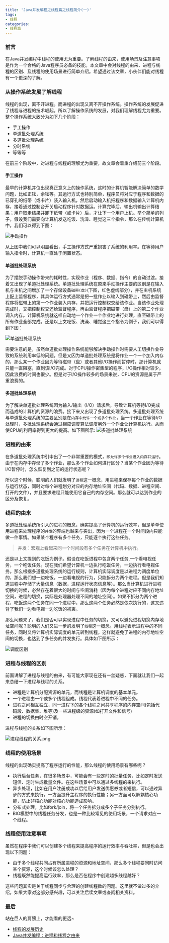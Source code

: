 ```yaml
---
title: 'Java并发编程之线程篇之线程简介(一)'
tags:
- 线程
categories:
- 线程篇
---
```


### 前言
在Java并发编程中线程的使用尤为重要。了解线程的由来，使用场景及注意事项是作为一个合格的Java程序员必备的技能。本文章中会对线程的由来、进程与线程的区别、及线程的使用场景进行简单介绍。希望通过该文章，小伙伴们能对线程有一个更深的了解。

### 从操作系统发展了解线程
线程的出现，离不开进程。而进程的出现又离不开操作系统。操作系统的发展促进了线程与进程的技术崛起。所以了解操作系统的发展，对我们理解线程尤为重要。整个操作系统大致分为如下几个阶段：
- 手工操作
- 单道批处理系统
- 多道批处理系统
- 分时系统
- 等等等

在前三个阶段中，对进程与线程的理解尤为重要，故文章会着重介绍前三个阶段。

#### 手工操作
最早的计算机并位出现真正意义上的操作系统，这时的计算机智能解决简单的数学问题，比如正铉，余铉等。其运行方式也特别简单，程序员将对应于程序和数据的已穿孔的纸带（或卡片）装入输入机，然后启动输入机把程序和数据输入计算机内存，接着通过控制台开关启动程序针对数据运。计算完毕后，输出机输出计算结果；用户取走结果并卸下纸带（或卡片）后，才让下一个用户上机。举个简单的列子，假设我们需要向计算机发送吃饭、洗澡、睡觉这三个指令，那么在传统计算机中，我们可以得到下图：

![手动操作](https://user-gold-cdn.xitu.io/2019/6/18/16b6ae3a5b751a6e?w=822&h=202&f=png&s=26415)

从上图中我们可以明显看出，手工操作方式严重损害了系统的利用率。在等待用户输入指令时，计算机一直处于闲置状态。

#### 单道批处理系统
为了摆脱手动操作带来的耗时性，实现作业（程序、数据、指令）的自动过渡。接着又出现了单道批处理系统。单道批处理系统在原来手动操作主要的区别是在输入机与主机之间增加了一个存储设备`磁带(盘)`(下图，红色虚线部分），并在主机系统上配上监督程序，其具体运行方式通常是把一批作业以输入到磁带上，然后由监督程序将磁带上的第一个作业装入内存，并把运行控制权交给该作业。当该作业处理完成时，又把控制权交还给监督程序，再由监督程序把磁带（盘）上的第二个作业调入内存。计算机系统就这样自动地一个作业一个作业地进行处理，直至磁带上的所有作业全部完成。还是以上文吃饭、洗澡、睡觉这三个指令为例子，我们可以得到下图：

![单道批处理系统](https://user-gold-cdn.xitu.io/2019/6/18/16b6ae696c9548b1?w=1033&h=203&f=png&s=34464)

需要注意的是，虽然单道批处理操作系统能够解决手动操作时需要人工切换作业导致的系统利用率低的问题，但是又因为单道批处理系统是将作业一个一个加入内存的，那么某一个作业因为等待磁带（盘）或者其他I/O操作而暂停时，那计算机就只能一直阻塞，直到该I/O完成。对于CPU操作密集型的程序，I/O操作相对较少，因此浪费的时间也很少。但是对于I/O操作较多的场景来说，CPU的资源是属于严重浪费的。

#### 多道批处理系统
为了解决单道批处理系统因为输入/输出（I/O）请求后，导致计算机等待I/O完成而造成的计算机的资源的浪费。接下来又出现了多道批处理系统。多道批处理系统与单道批处理系统的主要区别是在`内存中允许一个或多个作业`，当一个作业在等待I/O处理时，多批处理系统会通过相应调度算法调度另外一个作业让计算机执行。从而使CPU的利用率得到更大的提高。如下图所示:
![多道批处理系统](https://user-gold-cdn.xitu.io/2019/6/18/16b6b110f8138901?w=817&h=382&f=png&s=48995)

### 进程的由来
在多道批处理系统中引申出了一个非常重要的模式，`即允许多个作业进入内存并运行`。由于在内存中存储了多个作业，那么多个作业如何进行区分？当某个作业因为等待I/O暂停时，怎么恢复到之前的运行状态呢？

所以这个时候，聪明的人们就发明了`进程`这一概念，用进程来保存每个作业的数据与运行状态，同时对每个进程划分对应的内存地址空间（代码、数据、进程空间、打开的文件），并且要求进程只能使用它自己的内存空间。那么就可以达到作业的区分及恢复。

### 线程的由来
多道批处理系统所引入的进程的概念，确实提高了计算机的运行效率，但是单单使用进程来处理程序的`并发`的弊端也越来与突出，因为一个进程在一个时间段内只能做一件事情。如果某个程序有多个任务，只能逐个执行这些任务。

>并发：宏观上看起来同一个时间段有多个任务在计算机中执行。

还是以上文提到的吃饭为例子。假设在吃饭进程中包含两个任务,一个看电视任务，一个吃饭任务。现在我们希望计算机一边执行吃饭任务，一边执行看电视任务。那么根据多道批处理系统的运行规则，计算机实际调度是以进程为调度单位的，那么我们想一边吃饭，一边看电视的行为，只能拆分为两个进程。但是我们知道进程中存储了大量信息（数据，进程运行状态信息等）。那么当计算机进行进程切换的时候，必然存在着很大的时间与空间消耗（因为每个进程对应不同内存地址空间，进程的切换，实际是处理器处理不同的地址空间）。如果不拆分为两个进程，吃饭这两个任务在同一个进程中，那么这两个任务必然是依次执行的，这又违背了我们一边看电视一边吃饭的初衷。

那么问题来了，我们是否可以实现进程中任务的切换，又可以避免进程切换内存地址空间呢？聪明的人们又进一步的发明了`线程`这一概念。用线程表示进程中的不同任务，同时又将计算机实际调度的单元转到线程。这样就避免了进程的内存地址空间的切换，也达到了多任务的并发执行。具体如下图所示：

![调度区别](https://user-gold-cdn.xitu.io/2019/6/19/16b6db0e264532a1?w=724&h=311&f=png&s=40184)

### 进程与线程的区别
前面讲解了进程与线程的由来，有可能大家现在还有一丝疑惑，下面就让我们一起来总结一下进程与线程的关系。
- 进程是计算机分配资源的单元，而线程是计算机调度的基本单元。
- 一个进程由一个或多个线程组成。线程代表着进程中不同的任务。
- 进程之间相互独立，同一进程下的各个线程之间共享程序的内存空间(包括代码段、数据集、堆等)及一些进程级的资源(如打开文件和信号)
- 进程的切换由时空开销。

进程与线程的关系如下图所示：

![进程线程的关系.png](https://upload-images.jianshu.io/upload_images/2824145-c9331166fee59a5f.png?imageMogr2/auto-orient/strip%7CimageView2/2/w/1240)

### 线程的使用场景
线程的出现确实提高了程序运行的性能，那么线程的使用场景有哪些呢？

- 执行后台任务，在很多场景中，可能会有一些定时的批量任务，比如定时发送短信、定时生成批量文件。在这些场景中可以通过多线程的来执行。
- 异步处理，比如在用户注册成功以后给用户发送优惠券或者短信，可以通过异步的方式来执行，一方面提升主程序的执行性能；另一方面可以解耦核心功能，防止非核心功能对核心功能造成影响。
- 分布式处理，比如fork/join，将一个任务拆分成多个子任务分别执行。
- BIO模型中的线程任务分发，也是一种比较常见的使用场景，一个请求对应一个线程。

### 线程使用注意事项
虽然在程序中我们可以创建多个线程来提高程序的运行效率与吞吐率，但是也会出现以下问题：

- 由于多个线程共同占有所属进程的资源和地址空间，那么多个线程要同时访问某个资源，这个时候该怎么处理？
- 线程既然能提高运行效率，那么是否在程序中创建越多线程越好？

这些问题其实是关于线程同步与合理的创建线程数的问题。这里就不做过多的介绍，如果大家对这部分感兴趣，可以关注后续文章或查阅相关资料。

### 最后
站在巨人的肩膀上，才能看的更远~
- [线程的发展历史](https://segmentfault.com/a/1190000017252672)
- [Java并发编程：进程和线程之由来](https://www.cnblogs.com/dolphin0520/p/3910667.html)
